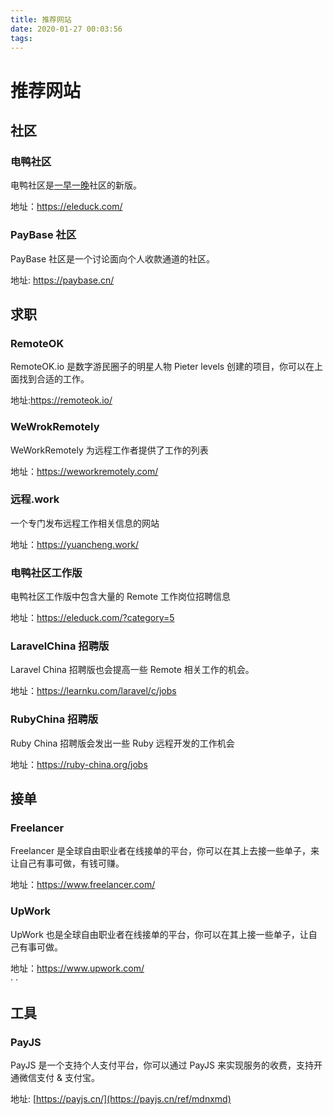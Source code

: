 ```yaml
---
title: 推荐网站
date: 2020-01-27 00:03:56
tags:
---
```


# 推荐网站

## 社区

### 电鸭社区

电鸭社区是[一早一晚](https://3cwork.com/)社区的新版。

地址：https://eleduck.com/

### PayBase 社区

PayBase 社区是一个讨论面向个人收款通道的社区。

地址: https://paybase.cn/

## 求职

### RemoteOK

RemoteOK.io 是数字游民圈子的明星人物 Pieter levels 创建的项目，你可以在上面找到合适的工作。

地址:https://remoteok.io/

### WeWrokRemotely

WeWorkRemotely 为远程工作者提供了工作的列表

地址：https://weworkremotely.com/

### 远程.work

一个专门发布远程工作相关信息的网站

地址：https://yuancheng.work/

### 电鸭社区工作版

电鸭社区工作版中包含大量的 Remote 工作岗位招聘信息

地址：https://eleduck.com/?category=5


### LaravelChina 招聘版


Laravel China 招聘版也会提高一些 Remote 相关工作的机会。


地址：https://learnku.com/laravel/c/jobs


### RubyChina 招聘版

Ruby China 招聘版会发出一些 Ruby 远程开发的工作机会

地址：https://ruby-china.org/jobs

## 接单

### Freelancer

Freelancer 是全球自由职业者在线接单的平台，你可以在其上去接一些单子，来让自己有事可做，有钱可赚。

地址：https://www.freelancer.com/


### UpWork

UpWork 也是全球自由职业者在线接单的平台，你可以在其上接一些单子，让自己有事可做。

地址：https://www.upwork.com/   
·	·

## 工具

### PayJS

PayJS 是一个支持个人支付平台，你可以通过 PayJS 来实现服务的收费，支持开通微信支付 & 支付宝。

地址: [https://payjs.cn/](https://payjs.cn/ref/mdnxmd)

